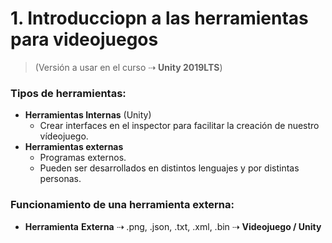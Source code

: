 # 1. Introducciopn a las herramientas para videojuegos

> (Versión a usar en el curso ⇢ **Unity 2019LTS**)



### Tipos de herramientas:

- **Herramientas Internas** (Unity)
  - Crear interfaces en el inspector para facilitar la creación de nuestro vídeojuego.
- **Herramientas externas**
  - Programas externos.
  - Pueden ser desarrollados en distintos lenguajes y por distintas personas.

### Funcionamiento de una herramienta externa:

- **Herramienta** **Externa**   ⇢   .png, .json, .txt, .xml, .bin  ⇢  **Videojuego / Unity**

